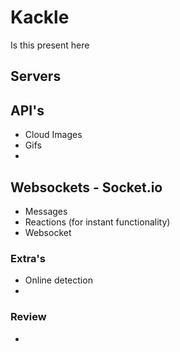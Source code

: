 # Kackle

Is this present here
















## Servers




## API's
- Cloud Images
- Gifs
- 

## Websockets - Socket.io
 - Messages 
 - Reactions (for instant functionality)
 - Websocket


### Extra's
- Online detection
- 



### Review
- 